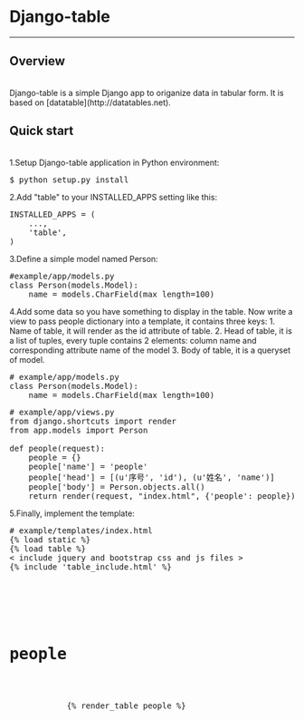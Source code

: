 # Django-table

_____________________________________________________________________

## Overview
<br>
Django-table is a simple Django app to origanize data in tabular form.
It is based on [datatable](http://datatables.net).

## Quick start
<br>
1.Setup Django-table application in Python environment:

<pre>$ python setup.py install</pre>

2.Add "table" to your INSTALLED_APPS setting like this:

<pre>INSTALLED_APPS = (
    ...,
    'table',
)</pre>

3.Define a simple model named Person:

<pre>#example/app/models.py
class Person(models.Model):
    name = models.CharField(max_length=100)</pre>

4.Add some data so you have something to display in the table.
Now write a view to pass people dictionary into a template,
it contains three keys:
    1. Name of table, it will render as the id attribute of table.
    2. Head of table, it is a list of tuples, every tuple contains 2 elements:
       column name and corresponding attribute name of the model
    3. Body of table, it is a queryset of model.
<pre># example/app/models.py
class Person(models.Model):
    name = models.CharField(max_length=100)</pre>

<pre># example/app/views.py
from django.shortcuts import render
from app.models import Person

def people(request):
    people = {}
    people['name'] = 'people'
    people['head'] = [(u'序号', 'id'), (u'姓名', 'name')]
    people['body'] = Person.objects.all()
    return render(request, "index.html", {'people': people})</pre>

5.Finally, implement the template:
<pre># example/templates/index.html
{% load static %}
{% load table %}
< include jquery and bootstrap css and js files >
{% include 'table_include.html' %}

<body>
    <div class="container" style="margin-top: 10px"> 
        <h1>people</h1>
            <br />
            {% render_table people %}
    </div>
</body></pre>
